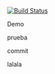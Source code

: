 [![Build Status](https://travis-ci.org/xgalen/travis-test.svg)](https://travis-ci.org/xgalen/travis-test)

Demo

prueba

commit

lalala
